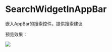 # SearchWidgetInAppBar
嵌入AppBar的搜索控件。提供搜索建议  

预览效果：

![](http://images2015.cnblogs.com/blog/809218/201702/809218-20170211130409447-212094626.gif) 
